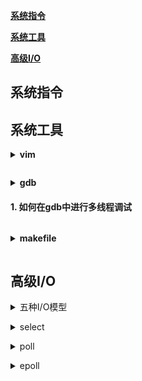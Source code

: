 [**系统指令**](#系统指令)

[**系统工具**](#系统工具)

[**高级I/O**](#高级io)

## **系统指令**


## **系统工具**

<b><details><summary>vim<summary></b>

</details>

<b><details><summary>gdb<summary></b>

#### 1. 如何在gdb中进行多线程调试
</details>

<b><details><summary>makefile<summary></b>

</details>

## **高级I/O**

<d><details><summary>五种I/O模型</summary></d>
- 阻塞IO：在内核将数据准备好之前, 系统调⽤用会⼀一直等待. 所有的套接字, 默认都是阻塞⽅方式。
- 非阻塞IO：
- 信号驱动IO：
- IO多路转接：
- 异步IO：
</details>

<d><details><summary>select</summary></d>

</details>

<d><details><summary>poll</summary></d>
</details>

<d><details><summary>epoll</summary></d>
</details>